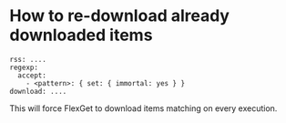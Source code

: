# How to re-download already downloaded items
```
rss: ....
regexp:
  accept:
    - <pattern>: { set: { immortal: yes } }
download: ....
```

This will force FlexGet to download items matching <pattern> on every execution.